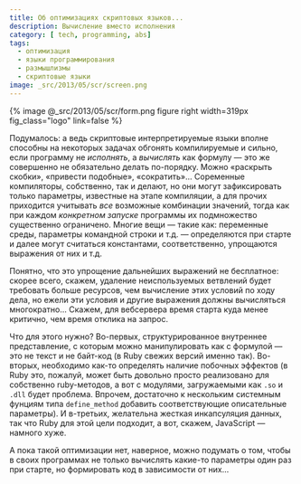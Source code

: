 ```yaml
---
title: Об оптимизациях скриптовых языков...
description: Вычисление вместо исполнения
category: [ tech, programming, abs]
tags:
  - оптимизация
  - языки программирования
  - размышлизмы
  - скриптовые языки
image: _src/2013/05/scr/screen.png
---
```

{% image @_src/2013/05/scr/form.png figure right width=319px fig_class="logo" link=false %}

Подумалось: а ведь скриптовые интерпретируемые языки вполне способны на не&shy;ко&shy;то&shy;рых задачах обгонять компилируемые
и сильно, если программу не *исполнять*, а *вычислять* как формулу — это же совершенно не обязательно делать
по-порядку. Можно «раскрыть скобки», «привести подобные», «сократить»... Соременные компиляторы, собственно,
так и делают, но они могут зафиксировать только параметры, известные на этапе компиляции, а для прочих приходится
учитывать *все* возможные комбинации значений, тогда как при ка­ж­дом *конкретном запуске* программы их подмножество
существенно ограничено. Многие вещи — такие как: переменные среды, параметры командной строки и т.д. — определяются
при старте и далее могут считаться константами, соответственно, упрощаются выражения от них и т.д.

Понятно, что это упрощение дальнейших выражений не бесплатное: скорее всего, скажем, удаление неиспользуемых ветвлений
будет требовать больше ресурсов, чем вычисление этих условий по ходу дела, но ежели эти условия и другие выражения
должны вычисляться многократно... Скажем, для вебсервера время старта куда менее критично, чем время отклика на запрос.

Что для этого нужно? Во-первых, структурированное внутреннее представление, с которым можно манипулировать как с фор­му­лой —
это не текст и не байт-код (в Ruby свежих версий именно так). Во-вторых, необходимо как-то определять наличие побочных
эффектов (в Ruby это, пожалуй, может быть довольно просто реализовано для собственно ruby-методов, а вот с мо­ду­ля­ми,
загружаемыми как `.so` и `.dll` будет проблема. Впрочем, достаточно к нескольким системным фунциям типа `define_method`
добавить соответствующие описательные параметры). И в-третьих, желательна жесткая инкапсуляция данных, так что Ruby
для этой цели подходит, а вот, скажем, JavaScript — намного хуже.

А пока такой оптимизации нет, наверное, можно подумать о том, чтобы в своих программах не только вычислять какие-то
параметры один раз при старте, но формировать код в зависимости от них...
